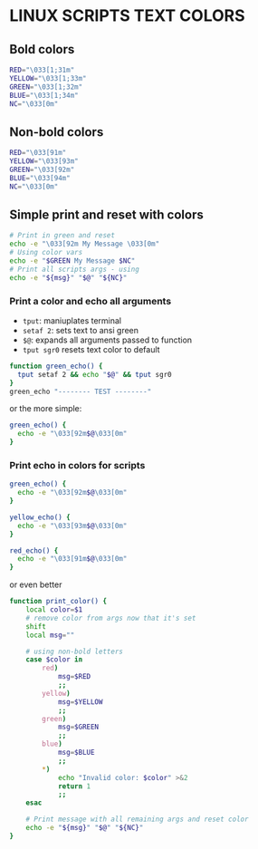 # LINUX SCRIPTS TEXT COLORS

## Bold colors
```bash
RED="\033[1;31m"
YELLOW="\033[1;33m"
GREEN="\033[1;32m"
BLUE="\033[1;34m"
NC="\033[0m"
```

## Non-bold colors
```bash
RED="\033[91m"
YELLOW="\033[93m"
GREEN="\033[92m"
BLUE="\033[94m" 
NC="\033[0m"
```

## Simple print and reset with colors
```bash
# Print in green and reset
echo -e "\033[92m My Message \033[0m"
# Using color vars
echo -e "$GREEN My Message $NC"
# Print all scripts args - using 
echo -e "${msg}" "$@" "${NC}"
```

### Print a color and echo all arguments
- `tput`: maniuplates terminal
- `setaf 2`: sets text to ansi green
- `$@`: expands all arguments passed to function
- `tput sgr0` resets text color to default

```bash
function green_echo() {
  tput setaf 2 && echo "$@" && tput sgr0
}
green_echo "-------- TEST --------"
```
or the more simple:
```bash
green_echo() {
  echo -e "\033[92m$@\033[0m"
}
```

### Print echo in colors for scripts

```bash
green_echo() {
  echo -e "\033[92m$@\033[0m"
}

yellow_echo() {
  echo -e "\033[93m$@\033[0m"
}

red_echo() {
  echo -e "\033[91m$@\033[0m"
}
```

or even better
```bash
function print_color() {
    local color=$1
    # remove color from args now that it's set
    shift
    local msg=""

    # using non-bold letters
    case $color in
        red)
            msg=$RED
            ;;
        yellow)
            msg=$YELLOW
            ;;
        green)
            msg=$GREEN
            ;;
        blue)
            msg=$BLUE
            ;;
        *)
            echo "Invalid color: $color" >&2
            return 1
            ;;
    esac

    # Print message with all remaining args and reset color
    echo -e "${msg}" "$@" "${NC}"
}
```